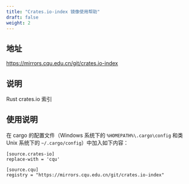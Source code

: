 ```yaml
---
title: "Crates.io-index 镜像使用帮助"
draft: false
weight: 2
---
```


## 地址

https://mirrors.cqu.edu.cn/git/crates.io-index

## 说明

Rust crates.io 索引

## 使用说明

在 cargo 的配置文件（Windows 系统下的 `%HOMEPATH%\.cargo\config` 和类 Unix 系统下的 `~/.cargo/config`）中加入如下内容：

```
[source.crates-io]
replace-with = 'cqu'

[source.cqu]
registry = "https://mirrors.cqu.edu.cn/git/crates.io-index"
```
